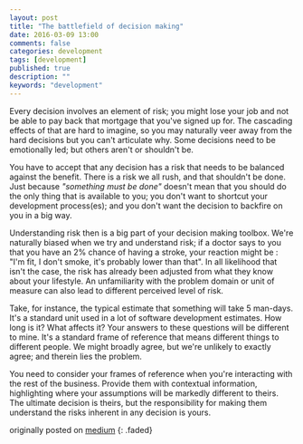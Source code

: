 ```yaml
---
layout: post
title: "The battlefield of decision making"
date: 2016-03-09 13:00
comments: false
categories: development
tags: [development]
published: true
description: ""
keywords: "development"
---
```


Every decision involves an element of risk; you might lose your job and not be able to pay back that mortgage that you've signed up for. The cascading effects of that are hard to imagine, so you may naturally veer away from the hard decisions but you can't articulate why. Some decisions need to be emotionally led; but others aren't or shouldn't be.

<!-- more -->

You have to accept that any decision has a risk that needs to be balanced against the benefit. There is a risk we all rush, and that shouldn't be done. Just because _"something must be done"_ doesn't mean that you should do the only thing that is available to you; you don't want to shortcut your development process(es); and you don't want the decision to backfire on you in a big way.

Understanding risk then is a big part of your decision making toolbox. We're naturally biased when we try and understand risk; if a doctor says to you that you have an 2% chance of having a stroke, your reaction might be : "I'm fit, I don't smoke, it's probably lower than that". In all likelihood that isn't the case, the risk has already been adjusted from what they know about your lifestyle. An unfamiliarity with the problem domain or unit of measure can also lead to different perceived level of risk.

Take, for instance, the typical estimate that something will take 5 man-days. It's a standard unit used in a lot of software development estimates. How long is it? What affects it? Your answers to these questions will be different to mine. It's a standard frame of reference that means different things to different people. We might broadly agree, but we're unlikely to exactly agree; and therein lies the problem.

You need to consider your frames of reference when you're interacting with the rest of the business. Provide them with contextual information, highlighting where your assumptions will be markedly different to theirs. The ultimate decision is theirs, but the responsibility for making them understand the risks inherent in any decision is yours.

originally posted on [medium](https://medium.com/order-from-ambiguity/the-battlefield-of-decision-making-b73b31489fce)
{: .faded}